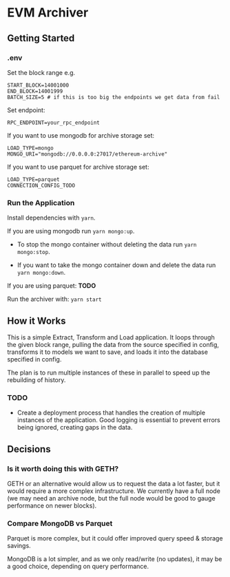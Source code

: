 # EVM Archiver

## Getting Started

### .env

Set the block range e.g.

```
START_BLOCK=14001000
END_BLOCK=14001999
BATCH_SIZE=5 # if this is too big the endpoints we get data from fail
```

Set endpoint:

```
RPC_ENDPOINT=your_rpc_endpoint
```

If you want to use mongodb for archive storage set:

```
LOAD_TYPE=mongo
MONGO_URI="mongodb://0.0.0.0:27017/ethereum-archive"
```

If you want to use parquet for archive storage set:

```
LOAD_TYPE=parquet
CONNECTION_CONFIG_TODO
```

### Run the Application

Install dependencies with `yarn`.

If you are using mongodb run `yarn mongo:up`.

- To stop the mongo container without deleting the data run `yarn mongo:stop`.

- If you want to take the mongo container down and delete the data run `yarn mongo:down`.

If you are using parquet: **TODO**

Run the archiver with: `yarn start`

## How it Works

This is a simple Extract, Transform and Load application. It loops through the given block range, pulling the data from the source specified in config, transforms it to models we want to save, and loads it into the database specified in config.

The plan is to run multiple instances of these in parallel to speed up the rebuilding of history.

### TODO

- Create a deployment process that handles the creation of multiple instances of the application. Good logging is essential to prevent errors being ignored, creating gaps in the data.

## Decisions

### Is it worth doing this with GETH?

GETH or an alternative would allow us to request the data a lot faster, but it would require a more complex infrastructure. We currently have a full node (we may need an archive node, but the full node would be good to gauge performance on newer blocks).

### Compare MongoDB vs Parquet

Parquet is more complex, but it could offer improved query speed & storage savings.

MongoDB is a lot simpler, and as we only read/write (no updates), it may be a good choice, depending on query performance.
